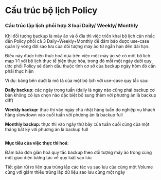 # Cấu trúc bộ lịch Policy

### **Cấu trúc lập lịch phối hợp 3 loại Daily/ Weekly/ Monthly** 

Khi đối tượng backup là máy ảo và ổ đĩa thì việc triển khai bộ lịch cân nhắc đến Policy phối cả 3 Daily+Weekly+Monthly để đảm bảo được use-case quản lý vòng đời sao lưu của đối tượng máy ảo từ ngắn hạn đến dài hạn.

Điều này được hiện thực hoá dựa trên việc một máy ảo sẽ có một bộ lịch map 1:1 với bộ lịch thực tế hiện thực hóa, trong đó mỗi một ngày dưới quy ước phối Policy sẽ đánh dấu thuộc tính cơ sở của backup ngày hôm đó cần phải thực hiện

Ví dụ: bảng bên dưới là mô tả của một bộ lịch với use-case quy tắc sau:

**Daily backup:** các ngày trong tuần (daily là ngày nào cũng phải backup cơ bản không có lựa chọn nào đặc biệt bổ sung thêm với phương án là backup diff)

**Weekly backup:** thực thi vào ngày chủ nhật hàng tuần do nghiệp vụ khách hàng slowdown vào cuối tuần với phương án là backup full

**Monthly backup:** thực thi vào ngày thứ bảy của tuần cuối cùng của một tháng bất kỳ với phương án là backup full

<figure><img src="https://docs.vngcloud.vn/download/attachments/49649826/image2023-3-15_17-59-20.png?version=1&#x26;modificationDate=1678877960000&#x26;api=v2" alt=""><figcaption></figcaption></figure>

**Mục tiêu của việc thực thi hoá:**

Đảm bảo đơn giản hoá quy tắc backup theo đối tượng máy ảo trong cùng một giao diện tương tác về quy luật sao lưu

Tiết giản rủi ro liên qua trùng lắp các tác vụ sao lưu của cùng một Volume cùng với giảm thiểu trùng lắp dữ liệu sao lưu cùng một ngày
